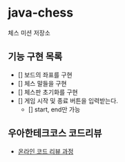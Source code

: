 # java-chess

체스 미션 저장소

## 기능 구현 목록

- [] 보드의 좌표를 구현
- [] 체스 말들을 구현
- [] 체스판 초기화를 구현
- [] 게임 시작 및 종료 버튼을 입력받는다.
  - [] start, end만 가능

## 우아한테크코스 코드리뷰

- [온라인 코드 리뷰 과정](https://github.com/woowacourse/woowacourse-docs/blob/master/maincourse/README.md)
